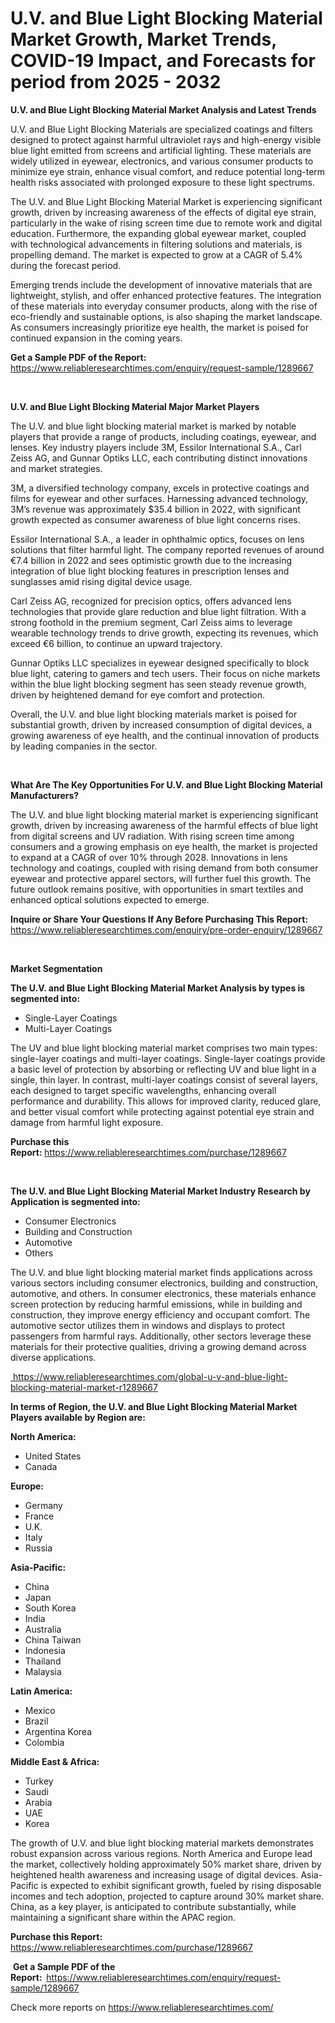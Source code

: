 <p><h1>U.V. and Blue Light Blocking Material Market Growth, Market Trends, COVID-19 Impact, and Forecasts for period from 2025 - 2032</h1></p><p><strong>U.V. and Blue Light Blocking Material Market Analysis and Latest Trends</strong></p>
<p><p>U.V. and Blue Light Blocking Materials are specialized coatings and filters designed to protect against harmful ultraviolet rays and high-energy visible blue light emitted from screens and artificial lighting. These materials are widely utilized in eyewear, electronics, and various consumer products to minimize eye strain, enhance visual comfort, and reduce potential long-term health risks associated with prolonged exposure to these light spectrums.</p><p>The U.V. and Blue Light Blocking Material Market is experiencing significant growth, driven by increasing awareness of the effects of digital eye strain, particularly in the wake of rising screen time due to remote work and digital education. Furthermore, the expanding global eyewear market, coupled with technological advancements in filtering solutions and materials, is propelling demand. The market is expected to grow at a CAGR of 5.4% during the forecast period. </p><p>Emerging trends include the development of innovative materials that are lightweight, stylish, and offer enhanced protective features. The integration of these materials into everyday consumer products, along with the rise of eco-friendly and sustainable options, is also shaping the market landscape. As consumers increasingly prioritize eye health, the market is poised for continued expansion in the coming years.</p></p>
<p><strong>Get a Sample PDF of the Report:&nbsp;</strong> <a href="https://www.reliableresearchtimes.com/enquiry/request-sample/1289667?utm_campaign=2646&utm_medium=2&utm_source=Github&utm_content=ia&utm_term=29032025&utm_id=uv-and-blue-light-blocking-material">https://www.reliableresearchtimes.com/enquiry/request-sample/1289667</a></p>
<p>&nbsp;</p>
<p><strong>U.V. and Blue Light Blocking Material Major Market Players</strong></p>
<p><p>The U.V. and blue light blocking material market is marked by notable players that provide a range of products, including coatings, eyewear, and lenses. Key industry players include 3M, Essilor International S.A., Carl Zeiss AG, and Gunnar Optiks LLC, each contributing distinct innovations and market strategies.</p><p>3M, a diversified technology company, excels in protective coatings and films for eyewear and other surfaces. Harnessing advanced technology, 3M’s revenue was approximately $35.4 billion in 2022, with significant growth expected as consumer awareness of blue light concerns rises.</p><p>Essilor International S.A., a leader in ophthalmic optics, focuses on lens solutions that filter harmful light. The company reported revenues of around €7.4 billion in 2022 and sees optimistic growth due to the increasing integration of blue light blocking features in prescription lenses and sunglasses amid rising digital device usage.</p><p>Carl Zeiss AG, recognized for precision optics, offers advanced lens technologies that provide glare reduction and blue light filtration. With a strong foothold in the premium segment, Carl Zeiss aims to leverage wearable technology trends to drive growth, expecting its revenues, which exceed €6 billion, to continue an upward trajectory.</p><p>Gunnar Optiks LLC specializes in eyewear designed specifically to block blue light, catering to gamers and tech users. Their focus on niche markets within the blue light blocking segment has seen steady revenue growth, driven by heightened demand for eye comfort and protection.</p><p>Overall, the U.V. and blue light blocking materials market is poised for substantial growth, driven by increased consumption of digital devices, a growing awareness of eye health, and the continual innovation of products by leading companies in the sector.</p></p>
<p>&nbsp;</p>
<p><strong>What Are The Key Opportunities For U.V. and Blue Light Blocking Material Manufacturers?</strong></p>
<p><p>The U.V. and blue light blocking material market is experiencing significant growth, driven by increasing awareness of the harmful effects of blue light from digital screens and UV radiation. With rising screen time among consumers and a growing emphasis on eye health, the market is projected to expand at a CAGR of over 10% through 2028. Innovations in lens technology and coatings, coupled with rising demand from both consumer eyewear and protective apparel sectors, will further fuel this growth. The future outlook remains positive, with opportunities in smart textiles and enhanced optical solutions expected to emerge.</p></p>
<p><strong>Inquire or Share Your Questions If Any Before Purchasing This Report:</strong> <a href="https://www.reliableresearchtimes.com/enquiry/pre-order-enquiry/1289667?utm_campaign=2646&utm_medium=2&utm_source=Github&utm_content=ia&utm_term=29032025&utm_id=uv-and-blue-light-blocking-material">https://www.reliableresearchtimes.com/enquiry/pre-order-enquiry/1289667</a></p>
<p>&nbsp;</p>
<p><strong>Market Segmentation</strong></p>
<p><strong>The U.V. and Blue Light Blocking Material Market Analysis by types is segmented into:</strong></p>
<p><ul><li>Single-Layer Coatings</li><li>Multi-Layer Coatings</li></ul></p>
<p><p>The UV and blue light blocking material market comprises two main types: single-layer coatings and multi-layer coatings. Single-layer coatings provide a basic level of protection by absorbing or reflecting UV and blue light in a single, thin layer. In contrast, multi-layer coatings consist of several layers, each designed to target specific wavelengths, enhancing overall performance and durability. This allows for improved clarity, reduced glare, and better visual comfort while protecting against potential eye strain and damage from harmful light exposure.</p></p>
<p><strong>Purchase this Report:&nbsp;</strong><a href="https://www.reliableresearchtimes.com/purchase/1289667?utm_campaign=2646&utm_medium=2&utm_source=Github&utm_content=ia&utm_term=29032025&utm_id=uv-and-blue-light-blocking-material">https://www.reliableresearchtimes.com/purchase/1289667</a></p>
<p>&nbsp;</p>
<p><strong>The U.V. and Blue Light Blocking Material Market Industry Research by Application is segmented into:</strong></p>
<p><ul><li>Consumer Electronics</li><li>Building and Construction</li><li>Automotive</li><li>Others</li></ul></p>
<p><p>The U.V. and blue light blocking material market finds applications across various sectors including consumer electronics, building and construction, automotive, and others. In consumer electronics, these materials enhance screen protection by reducing harmful emissions, while in building and construction, they improve energy efficiency and occupant comfort. The automotive sector utilizes them in windows and displays to protect passengers from harmful rays. Additionally, other sectors leverage these materials for their protective qualities, driving a growing demand across diverse applications.</p></p>
<p><a href="https://www.reliableresearchtimes.com/global-u-v-and-blue-light-blocking-material-market-r1289667?utm_campaign=2646&utm_medium=2&utm_source=Github&utm_content=ia&utm_term=29032025&utm_id=uv-and-blue-light-blocking-material">&nbsp;https://www.reliableresearchtimes.com/global-u-v-and-blue-light-blocking-material-market-r1289667</a></p>
<p><strong>In terms of Region, the U.V. and Blue Light Blocking Material Market Players available by Region are:</strong></p>
<p>
    <p> <strong> North America: </strong>
        <ul>
            <li>United States</li>
            <li>Canada</li>
        </ul>
        </p> 
    <p> <strong> Europe: </strong>
        <ul>
            <li>Germany</li>
            <li>France</li>
            <li>U.K.</li>
            <li>Italy</li>
            <li>Russia</li>
        </ul>
        </p> 
    <p> <strong> Asia-Pacific: </strong>
        <ul>
            <li>China</li>
            <li>Japan</li>
            <li>South Korea</li>
            <li>India</li>
            <li>Australia</li>
            <li>China Taiwan</li>
            <li>Indonesia</li>
            <li>Thailand</li>
            <li>Malaysia</li>
        </ul>
        </p> 
    <p> <strong> Latin America: </strong>
        <ul>
            <li>Mexico</li>
            <li>Brazil</li>
            <li>Argentina Korea</li>
            <li>Colombia</li>
        </ul>
        </p> 
    <p> <strong> Middle East & Africa: </strong>
        <ul>
            <li>Turkey</li>
            <li>Saudi</li>
            <li>Arabia</li>
            <li>UAE</li>
            <li>Korea</li>
        </ul>
    </p>
    </p>
<p><p>The growth of U.V. and blue light blocking material markets demonstrates robust expansion across various regions. North America and Europe lead the market, collectively holding approximately 50% market share, driven by heightened health awareness and increasing usage of digital devices. Asia-Pacific is expected to exhibit significant growth, fueled by rising disposable incomes and tech adoption, projected to capture around 30% market share. China, as a key player, is anticipated to contribute substantially, while maintaining a significant share within the APAC region.</p></p>
<p><strong>Purchase this Report: </strong><a href="https://www.reliableresearchtimes.com/purchase/1289667?utm_campaign=2646&utm_medium=2&utm_source=Github&utm_content=ia&utm_term=29032025&utm_id=uv-and-blue-light-blocking-material">https://www.reliableresearchtimes.com/purchase/1289667</a></p>
<p>&nbsp;<strong>Get a Sample PDF of the Report:&nbsp;&nbsp;</strong><a href="https://www.reliableresearchtimes.com/enquiry/request-sample/1289667?utm_campaign=2646&utm_medium=2&utm_source=Github&utm_content=ia&utm_term=29032025&utm_id=uv-and-blue-light-blocking-material">https://www.reliableresearchtimes.com/enquiry/request-sample/1289667</a></p>
<p><strong></strong></p>
<p>Check more reports on <a href="https://www.reliableresearchtimes.com/?utm_campaign=2646&utm_medium=2&utm_source=Github&utm_content=ia&utm_term=29032025&utm_id=uv-and-blue-light-blocking-material">https://www.reliableresearchtimes.com/</a></p>